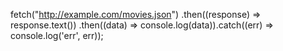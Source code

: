 fetch("http://example.com/movies.json")
  .then((response) => response.text())
  .then((data) => console.log(data)).catch((err) => console.log('err', err));
